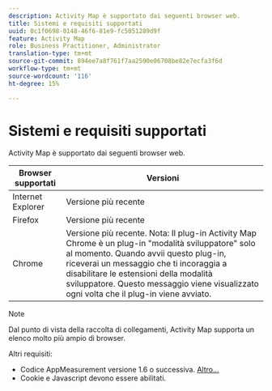 ```yaml
---
description: Activity Map è supportato dai seguenti browser web.
title: Sistemi e requisiti supportati
uuid: 0c1f0698-0148-46f6-81e9-fc5051289d9f
feature: Activity Map
role: Business Practitioner, Administrator
translation-type: tm+mt
source-git-commit: 894ee7a8f761f7aa2590e06708be82e7ecfa3f6d
workflow-type: tm+mt
source-wordcount: '116'
ht-degree: 15%

---
```



# Sistemi e requisiti supportati

Activity Map è supportato dai seguenti browser web.

| Browser supportati | Versioni |
|--- |--- |
| Internet Explorer | Versione più recente |
| Firefox | Versione più recente |
| Chrome | Versione più recente. Nota:  Il plug-in Activity Map Chrome è un plug-in &quot;modalità sviluppatore&quot; solo al momento. Quando avvii questo plug-in, riceverai un messaggio che ti incoraggia a disabilitare le estensioni della modalità sviluppatore. Questo messaggio viene visualizzato ogni volta che il plug-in viene avviato. |

>[!NOTE]
>
>Dal punto di vista della raccolta di collegamenti, Activity Map supporta un elenco molto più ampio di browser.

Altri requisiti:

* Codice AppMeasurement versione 1.6 o successiva. [Altro...](/help/analyze/activity-map/activitymap-getting-started/activitymap-getting-started-admins/activitymap-enable.md)
* Cookie e Javascript devono essere abilitati.

